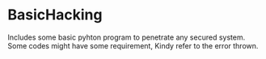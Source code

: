 # BasicHacking

Includes some basic pyhton program to penetrate any secured system.
Some codes might have some requirement, Kindy refer to the error thrown.

